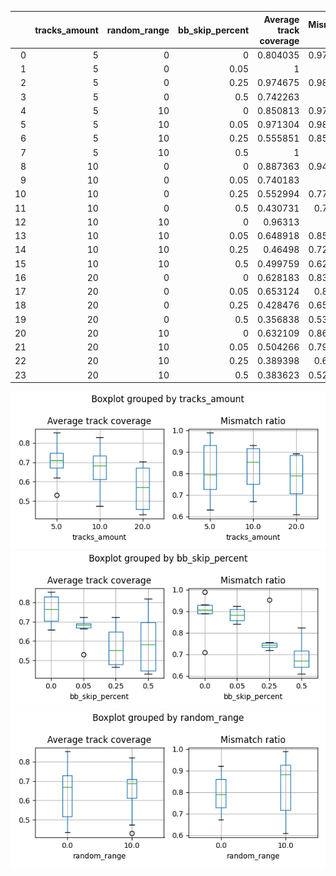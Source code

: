 |    |   tracks_amount |   random_range |   bb_skip_percent |   Average track coverage |   Mismatch ratio |
|---:|----------------:|---------------:|------------------:|-------------------------:|-----------------:|
|  0 |               5 |              0 |              0    |                 0.804035 |         0.973118 |
|  1 |               5 |              0 |              0.05 |                 1        |         1        |
|  2 |               5 |              0 |              0.25 |                 0.974675 |         0.985612 |
|  3 |               5 |              0 |              0.5  |                 0.742263 |         0.875    |
|  4 |               5 |             10 |              0    |                 0.850813 |         0.979798 |
|  5 |               5 |             10 |              0.05 |                 0.971304 |         0.980769 |
|  6 |               5 |             10 |              0.25 |                 0.555851 |         0.852941 |
|  7 |               5 |             10 |              0.5  |                 1        |         1        |
|  8 |              10 |              0 |              0    |                 0.887363 |         0.941349 |
|  9 |              10 |              0 |              0.05 |                 0.740183 |         0.875    |
| 10 |              10 |              0 |              0.25 |                 0.552994 |         0.776173 |
| 11 |              10 |              0 |              0.5  |                 0.430731 |         0.70202  |
| 12 |              10 |             10 |              0    |                 0.96313  |         0.968    |
| 13 |              10 |             10 |              0.05 |                 0.648918 |         0.853583 |
| 14 |              10 |             10 |              0.25 |                 0.46498  |         0.721973 |
| 15 |              10 |             10 |              0.5  |                 0.499759 |         0.622642 |
| 16 |              20 |              0 |              0    |                 0.628183 |         0.839827 |
| 17 |              20 |              0 |              0.05 |                 0.653124 |         0.88383  |
| 18 |              20 |              0 |              0.25 |                 0.428476 |         0.650794 |
| 19 |              20 |              0 |              0.5  |                 0.356838 |         0.536785 |
| 20 |              20 |             10 |              0    |                 0.632109 |         0.865079 |
| 21 |              20 |             10 |              0.05 |                 0.504266 |         0.791262 |
| 22 |              20 |             10 |              0.25 |                 0.389398 |         0.62724  |
| 23 |              20 |             10 |              0.5  |                 0.383623 |         0.529248 |

![Boxplot](metrics_figures/boxplot_tracks_amount.png)
![Boxplot](metrics_figures/boxplot_bb_skip_percent.png)
![Boxplot](metrics_figures/boxplot_random_range.png)
